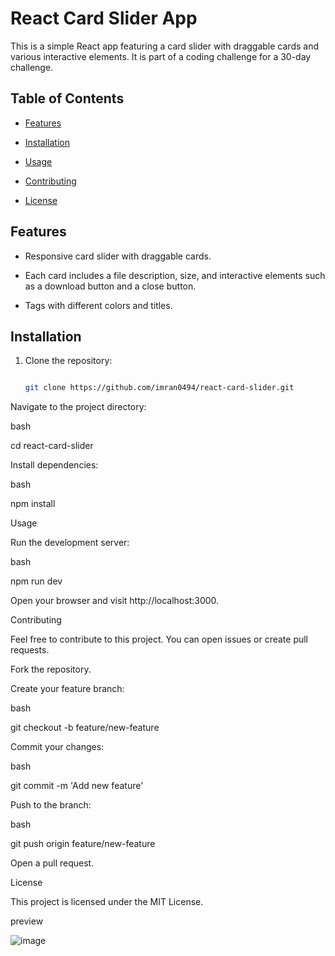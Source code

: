 # React Card Slider App




This is a simple React app featuring a card slider with draggable cards and various interactive elements. It is part of a coding challenge for a 30-day challenge.


## Table of Contents


- [Features](#features)

- [Installation](#installation)

- [Usage](#usage)

- [Contributing](#contributing)

- [License](#license)


## Features


- Responsive card slider with draggable cards.

- Each card includes a file description, size, and interactive elements such as a download button and a close button.

- Tags with different colors and titles.


## Installation


1. Clone the repository:


   ```bash

   git clone https://github.com/imran0494/react-card-slider.git

Navigate to the project directory:


bash

cd react-card-slider

Install dependencies:


bash


npm install

Usage

Run the development server:


bash

npm run dev

Open your browser and visit http://localhost:3000.


Contributing

Feel free to contribute to this project. You can open issues or create pull requests.


Fork the repository.


Create your feature branch:


bash

git checkout -b feature/new-feature

Commit your changes:


bash

git commit -m 'Add new feature'

Push to the branch:


bash

git push origin feature/new-feature

Open a pull request.


License

This project is licensed under the MIT License.

 

preview

![image](https://github.com/imran0494/Card-Slider/assets/98203065/137acafc-a5dd-457b-bc22-d6d341ed20f2)

 
